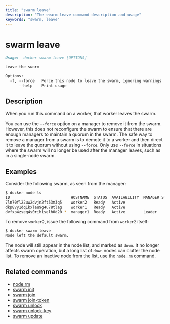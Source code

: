 ```yaml
---
title: "swarm leave"
description: "The swarm leave command description and usage"
keywords: "swarm, leave"
---
```


<!-- This file is maintained within the docker/docker Github
     repository at https://github.com/alcideio/moby/. Make all
     pull requests against that repo. If you see this file in
     another repository, consider it read-only there, as it will
     periodically be overwritten by the definitive file. Pull
     requests which include edits to this file in other repositories
     will be rejected.
-->

# swarm leave

```markdown
Usage:	docker swarm leave [OPTIONS]

Leave the swarm

Options:
  -f, --force   Force this node to leave the swarm, ignoring warnings
      --help    Print usage
```

## Description

When you run this command on a worker, that worker leaves the swarm.

You can use the `--force` option on a manager to remove it from the swarm.
However, this does not reconfigure the swarm to ensure that there are enough
managers to maintain a quorum in the swarm. The safe way to remove a manager
from a swarm is to demote it to a worker and then direct it to leave the quorum
without using `--force`. Only use `--force` in situations where the swarm will
no longer be used after the manager leaves, such as in a single-node swarm.

## Examples

Consider the following swarm, as seen from the manager:

```bash
$ docker node ls
ID                           HOSTNAME  STATUS  AVAILABILITY  MANAGER STATUS
7ln70fl22uw2dvjn2ft53m3q5    worker2   Ready   Active
dkp8vy1dq1kxleu9g4u78tlag    worker1   Ready   Active
dvfxp4zseq4s0rih1selh0d20 *  manager1  Ready   Active        Leader
```

To remove `worker2`, issue the following command from `worker2` itself:

```bash
$ docker swarm leave
Node left the default swarm.
```

The node will still appear in the node list, and marked as `down`. It no longer
affects swarm operation, but a long list of `down` nodes can clutter the node
list. To remove an inactive node from the list, use the [`node rm`](node_rm.md)
command.

## Related commands

* [node rm](node_rm.md)
* [swarm init](swarm_init.md)
* [swarm join](swarm_join.md)
* [swarm join-token](swarm_join_token.md)
* [swarm unlock](swarm_unlock.md)
* [swarm unlock-key](swarm_unlock_key.md)
* [swarm update](swarm_update.md)
